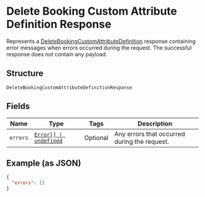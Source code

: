 <!-- Optimized: 2025-10-06 -->
<!-- RPM: 1.6.2.1.1.6.2.1_delete-booking-custom-attribute-definition-response_20251006 -->
<!-- Session: E2E RPM DNA Application -->
<!-- AOM: RND (Reggie & Dro) -->
<!-- COI: TECHNOLOGY -->
<!-- RPM: HIGH -->
<!-- ACTION: BUILD -->


# Delete Booking Custom Attribute Definition Response

Represents a [DeleteBookingCustomAttributeDefinition](../../doc/api/booking-custom-attributes.md#delete-booking-custom-attribute-definition) response
containing error messages when errors occurred during the request. The successful response does not contain any payload.

## Structure

`DeleteBookingCustomAttributeDefinitionResponse`

## Fields

| Name | Type | Tags | Description |
|  --- | --- | --- | --- |
| `errors` | [`Error[] \| undefined`](../../doc/models/error.md) | Optional | Any errors that occurred during the request. |

## Example (as JSON)

```json
{
  "errors": []
}
```
